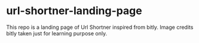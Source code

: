 # url-shortner-landing-page
This repo is a landing page of Url Shortner inspired from bitly. Image credits bitly taken just for learning purpose only.
